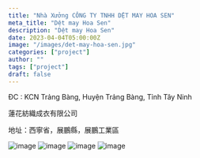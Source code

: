 ```yaml
---
title: "Nhà Xưởng CÔNG TY TNHH DỆT MAY HOA SEN"
meta_title: "Dệt may Hoa Sen"
description: "Dệt may Hoa Sen"
date: 2023-04-04T05:00:00Z
image: "/images/det-may-hoa-sen.jpg"
categories: ["project"]
author: ""
tags: ["project"]
draft: false
---
```


ĐC : KCN Trảng Bàng, Huyện Trảng Bàng, Tỉnh Tây Ninh

蓮花紡織成衣有限公司

地址：西寧省，展鵬縣，展鵬工業區

![image](/images/det-may-hoa-sen.jpg)
![image](/images/det-may-hoa-sen-2.jpg)
![image](/images/det-may-hoa-sen-3.jpg)
![image](/images/det-may-hoa-sen-4.jpg)
